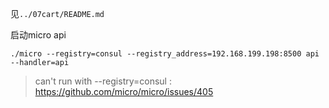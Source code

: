 见`../07cart/README.md`

启动micro api
```
./micro --registry=consul --registry_address=192.168.199.198:8500 api --handler=api 
```

> can't run with --registry=consul : https://github.com/micro/micro/issues/405


